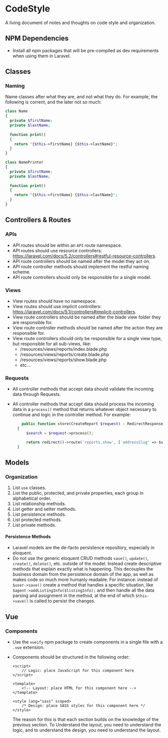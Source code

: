 # CodeStyle
A living document of notes and thoughts on code style and organization.

## NPM Dependencies
- Install all npm packages that will be pre-compiled as dev requirements when using them in Laravel.

## Classes
### Naming
Name classes after what they are, and not what they do. For example, the following is corrent, and the later not so much:

```php
class Name
{
  private $firstName;
  private $lastName;
  
  function print()
  {
    return "{$this->firstName} {$this->lastName}";
  }
}
```

```php
class NamePrinter
{
  private $firstName;
  private $lastName;
  
  function print()
  {
    return "{$this->firstName} {$this->lastName}";
  }
}
```

## Controllers & Routes
### APIs
- API routes should be within an `API` route namespace.
- API routes should use resource controllers: https://laravel.com/docs/5.2/controllers#restful-resource-controllers.
- API route controllers should be named after the model they act on.
- API route controller methods should implement the restful naming scheme.
- API route controllers should only be responsible for a single model.

### Views
- View routes should have no namespace.
- View routes should use implicit controllers: https://laravel.com/docs/5.1/controllers#implicit-controllers.
- View route controllers should be named after the blade view folder they are responsible for.
- View route controller methods should be named after the action they are responsible for.
- View route controllers should only be responsible for a single view type, but responsible for all sub-views, like:
  - /resources/views/reports/index.blade.php
  - /resources/views/reports/create.blade.php
  - /resources/views/reports/show.blade.php
  - etc...

### Requests
- All controller methods that accept data should validate the incoming data through Requests.
- All controller methods that accept data should process the incoming data in a `process()` method that returns whatever object necessary to continue and logic in the controller method. For example:

  ```php
      public function store(CreateReport $request) : RedirectResponse
    {
        $search = $request->process();

        return redirect()->route('reports.show', ['addressSlug' => $search->address->slug]);
    }
  ```

## Models

### Organization
1. List `use` classes.
2. List the public, protected, and private properties, each group in alphabetical order.
3. List relationship methods.
4. List getter and setter methods.
5. List persistence methods.
6. List protected methods.
7. List private methods.

#### Persistence Methods
- Laravel models are the de-facto persistence repository, especially in eloquent.
- Do not use the generic eloquent CRUD methods `save()`, `update()`, `create()`, `delete()`, etc. outside of the model. Instead create descriptive methods that explain exactly what is happening. This decouples the business domain from the persistence domain of the app, as well as makes code so much more humanly readable. For instance: instead of `$user->save()` create a method that handles a specific situation, like `$agent->addListingInfo($listingInfo);` and then handle all the data parsing and assignment in the method, at the end of which `$this->save()` is called to persist the changes.

## Vue
### Components
- Use the `vueify` npm package to create components in a single file with a `.vue` extension.
- Components should be structured in the following order:
  
  ```
  <script>
      // Logic: place JavaScript for this component here
  </script>
  
  <template>
      <!-- Layout: place HTML for this component here -->
  </template>
  
  <style lang="sass" scoped>
      /* Design: place SASS styles for this component here */
  </style>
  ```
  
  The reason for this is that each section builds on the knowledge of the previous section. To Understand the layout, you need to understand the logic, and to understand the design, you need to understand the layout.
